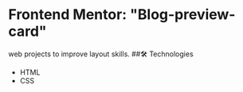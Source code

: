 # Frontend Mentor: "Blog-preview-card"

web projects to improve layout skills.
##🛠️ Technologies

- HTML
- CSS
